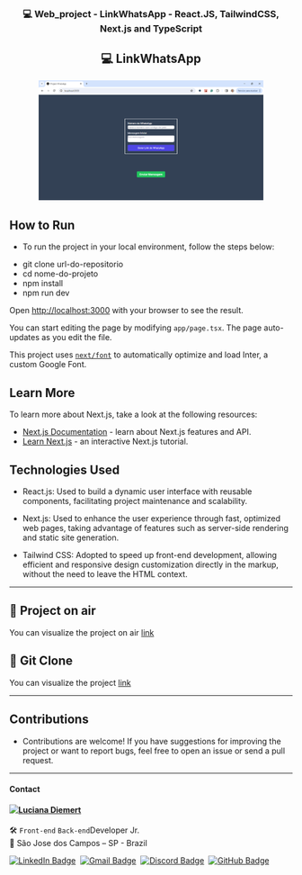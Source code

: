 <h3 align="center"> 💻 Web_project - LinkWhatsApp - React.JS, TailwindCSS, Next.js and TypeScript </h3>


<h2 align="center"> 💻 LinkWhatsApp</h2>
<div align="center">
 <img src="./src/img/proj.png" width="400px" alt="Home Image"/>
</div>


## How to Run

* To run the project in your local environment, follow the steps below:

- git clone url-do-repositorio<br>
- cd nome-do-projeto<br>
- npm install<br>
- npm run dev<br>

Open [http://localhost:3000](http://localhost:3000) with your browser to see the result.

You can start editing the page by modifying `app/page.tsx`. The page auto-updates as you edit the file.

This project uses [`next/font`](https://nextjs.org/docs/basic-features/font-optimization) to automatically optimize and load Inter, a custom Google Font.

## Learn More

To learn more about Next.js, take a look at the following resources:

- [Next.js Documentation](https://nextjs.org/docs) - learn about Next.js features and API.
- [Learn Next.js](https://nextjs.org/learn) - an interactive Next.js tutorial.

## Technologies Used

* React.js: Used to build a dynamic user interface with reusable components, facilitating project maintenance and scalability.
  
* Next.js: Used to enhance the user experience through fast, optimized web pages, taking advantage of features such
  as server-side rendering and static site generation.
  
* Tailwind CSS: Adopted to speed up front-end development, allowing efficient and responsive design customization
  directly in the markup, without the need to leave the HTML context.
  
-------

## 🔖 Project on air
You can visualize the project on air [link](https://linkwhatsapp.netlify.app/ )


## 🔖 Git Clone
You can visualize the project [link]( https://github.com/ludiemert/linkwhatsapp.git )


---

## Contributions

* Contributions are welcome! If you have suggestions for improving the project or want to report bugs, 
feel free to open an issue or send a pull request.

---

#### Contact

<img align="left" src="https://www.github.com/ludiemert.png?size=150">

#### [**Luciana Diemert**](https://github.com/ludiemert)

🛠 `Front-end` `Back-end`Developer Jr. <br>
📍 São Jose dos Campos – SP - Brazil

<a href="https://www.linkedin.com/in/lucianadiemert" target="_blank"><img src="https://img.shields.io/badge/LinkedIn-0077B5?style=flat&logo=linkedin&logoColor=white" alt="LinkedIn Badge" height="25"></a>&nbsp;
<a href="mailto:lucianadiemert@gmail.com" target="_blank"><img src="https://img.shields.io/badge/Gmail-D14836?style=flat&logo=gmail&logoColor=white" alt="Gmail Badge" height="25"></a>&nbsp;
<a href="#"><img src="https://img.shields.io/badge/Discord-%237289DA.svg?logo=discord&logoColor=white" title="LuDiem#0654" alt="Discord Badge" height="25"></a>&nbsp;
<a href="https://www.github.com/ludiemert" target="_blank"><img src="https://img.shields.io/badge/GitHub-100000?style=flat&logo=github&logoColor=white" alt="GitHub Badge" height="25"></a>&nbsp;

<br clear="left"/>


